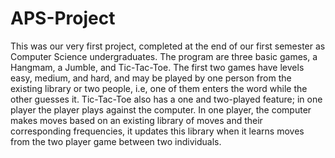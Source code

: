 # APS-Project
This was our very first project, completed at the end of our first semester as Computer Science undergraduates. The program are three basic games, a Hangmam, a Jumble, and Tic-Tac-Toe. The first two games have levels easy, medium, and hard, and may be played by one person from the existing library or two people, i.e, one of them enters the word while the other guesses it. Tic-Tac-Toe also has a one and two-played feature; in one player the player plays against the computer. In one player, the computer makes moves based on an existing library of moves and their corresponding frequencies, it updates this library when it learns moves from the two player game between two individuals. 
